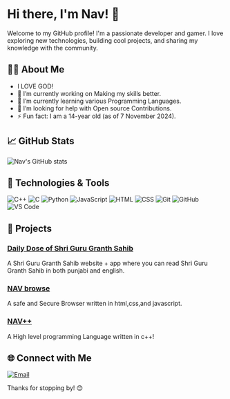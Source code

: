 # Hi there, I'm Nav! 👋

Welcome to my GitHub profile! I'm a passionate developer and gamer. I love exploring new technologies, building cool projects, and sharing my knowledge with the community.

## 🧑‍💻 About Me
- I LOVE GOD!
- 🔭 I’m currently working on Making my skills better.
- 🌱 I’m currently learning various Programming Languages.
- 🤔 I’m looking for help with Open source Contributions.
- ⚡ Fun fact: I am a 14-year old (as of 7 November 2024).

## 📈 GitHub Stats

![Nav's GitHub stats](https://github-readme-stats.vercel.app/api?username=mrgamernavshorts&show_icons=true&theme=radical)

## 🔧 Technologies & Tools

![C++](https://img.shields.io/badge/C++-00599C?style=for-the-badge&logo=cplusplus&logoColor=white)
![C](https://img.shields.io/badge/C-A8B9CC?style=for-the-badge&logo=c&logoColor=white)
![Python](https://img.shields.io/badge/Python-3776AB?style=for-the-badge&logo=python&logoColor=white)
![JavaScript](https://img.shields.io/badge/JavaScript-F7DF1E?style=for-the-badge&logo=javascript&logoColor=black)
![HTML](https://img.shields.io/badge/HTML-E34F26?style=for-the-badge&logo=html5&logoColor=white)
![CSS](https://img.shields.io/badge/CSS-1572B6?style=for-the-badge&logo=css3&logoColor=white)
![Git](https://img.shields.io/badge/Git-F05032?style=for-the-badge&logo=git&logoColor=white)
![GitHub](https://img.shields.io/badge/GitHub-181717?style=for-the-badge&logo=github&logoColor=white)
![VS Code](https://img.shields.io/badge/VS%20Code-007ACC?style=for-the-badge&logo=visual-studio-code&logoColor=white)
## 📂 Projects

### [Daily Dose of Shri Guru Granth Sahib](https://github.com/mrgamernavshorts/DD-of-SGGS)
A Shri Guru Granth Sahib website + app where you can read Shri Guru Granth Sahib in both punjabi and english.

### [NAV browse](https://github.com/mrgamernavshorts/NAV-browse)
A safe and Secure Browser written in html,css,and javascript.

### [NAV++](https://github.com/mrgamernavshorts/NAV-Plus-Plus)
A High level programming Language written in c++!

## 🌐 Connect with Me

[![Email](https://img.shields.io/badge/Email-D14836?style=for-the-badge&logo=gmail&logoColor=white)](mailto:sandhucable02@Gmail.com)

Thanks for stopping by! 😊
